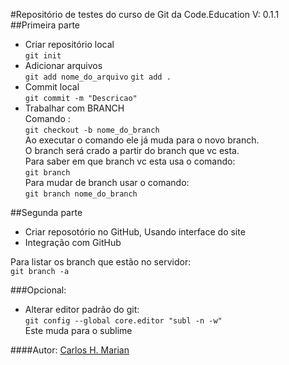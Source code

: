 #Repositório de testes do curso de Git da Code.Education 
V: 0.1.1  
##Primeira parte
 * Criar repositório local  
   `git init`  
 * Adicionar arquivos  
    `git add nome_do_arquivo`
    `git add .`
 * Commit local  
    `git commit -m "Descricao"`
 * Trabalhar com BRANCH  
   Comando :  
    `git checkout -b nome_do_branch`  
    Ao executar o comando ele já muda para o novo branch.  
    O branch será crado a partir do branch que vc esta.  
    Para saber em que branch vc esta usa o comando:  
     `git branch`  
   Para mudar de branch usar o comando:  
    `git branch nome_do_branch`

##Segunda parte
 * Criar reposotório no GitHub, Usando interface do site
 * Integração com GitHub
   
  Para listar os branch que estão no servidor:  
    `git branch -a`


###Opcional:
  - Alterar editor padrão do git:  
     `git config --global core.editor "subl -n -w"`  
     Este muda para o sublime  

####Autor:
[Carlos H. Marian](carlosmarian@gmail.com)

